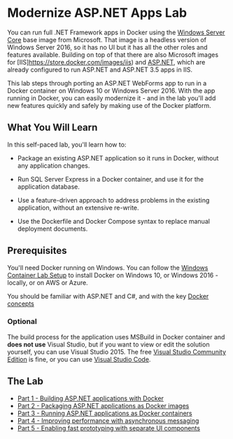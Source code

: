 # Modernize ASP.NET Apps Lab

You can run full .NET Framework apps in Docker using the [Windows Server Core](https://store.docker.com/images/windowsservercore) base image from Microsoft. That image is a headless version of Windows Server 2016, so it has no UI but it has all the other roles and features available. Building on top of that there are also Microsoft images for [IIS]https://store.docker.com/images/iis) and [ASP.NET](https://store.docker.com/images/aspnet), which are already configured to run ASP.NET and ASP.NET 3.5 apps in IIS.

This lab steps through porting an ASP.NET WebForms app to run in a Docker container on Windows 10 or Windows Server 2016. With the app running in Docker, you can easily modernize it - and in the lab you'll add new features quickly and safely by making use of the Docker platform.

## What You Will Learn

In this self-paced lab, you'll learn how to:

- Package an existing ASP.NET application so it runs in Docker, without any application changes.

- Run SQL Server Express in a Docker container, and use it for the application database.

- Use a feature-driven approach to address problems in the existing application, without an extensive re-write.

- Use the Dockerfile and Docker Compose syntax to replace manual deployment documents.

## Prerequisites

You'll need Docker running on Windows. You can follow the [Windows Container Lab Setup](https://github.com/docker/labs/blob/master/windows/windows-containers/Setup.md) to install Docker on Windows 10, or Windows 2016 - locally, or on AWS or Azure.

You should be familiar with ASP.NET and C#, and with the key [Docker concepts](https://docs.docker.com/engine/understanding-docker/)

### Optional

The build process for the application uses MSBuild in Docker container and **does not use** Visual Studio, but if you want to view or edit the solution yourself, you can use Visual Studio 2015. The free [Visual Studio Community Edition](https://www.visualstudio.com/vs/community/) is fine, or you can use [Visual Studio Code](http://code.visualstudio.com/).

## The Lab

- [Part 1 - Building ASP.NET applications with Docker](part-1.md)
- [Part 2 - Packaging ASP.NET applications as Docker images](part-2.md)
- [Part 3 - Running ASP.NET applications as Docker containers](part-3.md)
- [Part 4 - Improving performance with asynchronous messaging](part-4.md)
- [Part 5 - Enabling fast prototyping with separate UI components](part-5.md)
